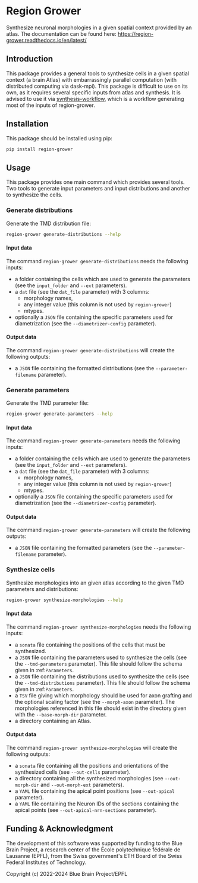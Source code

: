 # Region Grower

Synthesize neuronal morphologies in a given spatial context provided by an atlas. The documentation can be found here: https://region-grower.readthedocs.io/en/latest/


## Introduction

This package provides a general tools to synthesize cells in a given spatial context (a brain Atlas)
with embarrassingly parallel computation (with distributed computing via dask-mpi).
This package is difficult to use on its own, as it requires several specific inputs from atlas and
synthesis. It is advised to use it via [synthesis-workflow](https://github.com/BlueBrain/synthesis-workflow),
which is a workflow generating most of the inputs of region-grower.


## Installation

This package should be installed using pip:

```bash
pip install region-grower
```


## Usage

This package provides one main command which provides several tools.
Two tools to generate input parameters and input distributions and another to synthesize the cells.

### Generate distributions

Generate the TMD distribution file:

```bash
region-grower generate-distributions --help
```

#### Input data

The command ``region-grower generate-distributions`` needs the following inputs:

* a folder containing the cells which are used to generate the parameters (see the ``input_folder`` and ``--ext`` parameters).
* a ``dat`` file (see the ``dat_file`` parameter) with 3 columns:
	* morphology names,
	* any integer value (this column is not used by ``region-grower``)
	* mtypes.
* optionally a ``JSON`` file containing the specific parameters used for diametrization (see the ``--diametrizer-config`` parameter).

#### Output data

The command ``region-grower generate-distributions`` will create the following outputs:

* a ``JSON`` file containing the formatted distributions (see the ``--parameter-filename`` parameter).

### Generate parameters

Generate the TMD parameter file:

```bash
region-grower generate-parameters --help
```

#### Input data

The command ``region-grower generate-parameters`` needs the following inputs:

* a folder containing the cells which are used to generate the parameters (see the ``input_folder`` and ``--ext`` parameters).
* a ``dat`` file (see the ``dat_file`` parameter) with 3 columns:
	* morphology names,
	* any integer value (this column is not used by ``region-grower``)
	* mtypes.
* optionally a ``JSON`` file containing the specific parameters used for diametrization (see the ``--diametrizer-config`` parameter).

#### Output data

The command ``region-grower generate-parameters`` will create the following outputs:

* a ``JSON`` file containing the formatted parameters (see the ``--parameter-filename`` parameter).

### Synthesize cells

Synthesize morphologies into an given atlas according to the given TMD parameters and distributions:

```bash
region-grower synthesize-morphologies --help
```

#### Input data

The command ``region-grower synthesize-morphologies`` needs the following inputs:

* a ``sonata`` file containing the positions of the cells that must be synthesized.
* a ``JSON`` file containing the parameters used to synthesize the cells (see the ``--tmd-parameters`` parameter). This file should follow the schema given in :ref:`Parameters`.
* a ``JSON`` file containing the distributions used to synthesize the cells (see the ``--tmd-distributions`` parameter). This file should follow the schema given in :ref:`Parameters`.
* a ``TSV`` file giving which morphology should be used for axon grafting and the optional scaling factor (see the ``--morph-axon`` parameter). The morphologies referenced in this file should exist in the directory given with the ``--base-morph-dir`` parameter.
* a directory containing an Atlas.

#### Output data

The command ``region-grower synthesize-morphologies`` will create the following outputs:

* a ``sonata`` file containing all the positions and orientations of the synthesized cells (see ``--out-cells`` parameter).
* a directory containing all the synthesized morphologies (see ``--out-morph-dir`` and ``--out-morph-ext`` parameters).
* a ``YAML`` file containing the apical point positions (see ``--out-apical`` parameter).
* a ``YAML`` file containing the Neuron IDs of the sections containing the apical points (see ``--out-apical-nrn-sections`` parameter).

## Funding & Acknowledgment

The development of this software was supported by funding to the Blue Brain Project,
a research center of the École polytechnique fédérale de Lausanne (EPFL),
from the Swiss government's ETH Board of the Swiss Federal Institutes of Technology.

Copyright (c) 2022-2024 Blue Brain Project/EPFL
